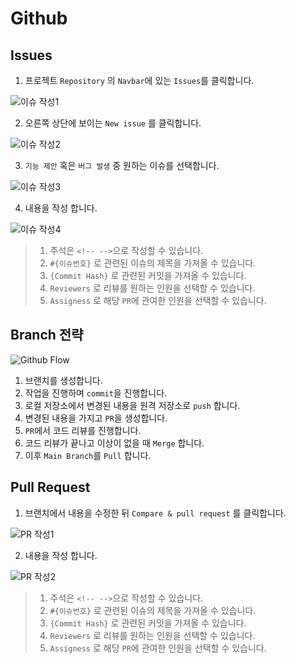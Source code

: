 # Github

## Issues 

1. 프로젝트 `Repository` 의 `Navbar`에 있는 `Issues`를 클릭합니다.

![이슈 작성1](https://github.com/SSAFY-TOTT/Backend/assets/74192619/07341c6a-8c51-4927-b41c-47723350fbd5)

2. 오른쪽 상단에 보이는 `New issue` 를 클릭합니다.

![이슈 작성2](https://github.com/SSAFY-TOTT/Backend/assets/74192619/a988d0b8-d52f-4ddf-8e55-2cd2338f8374)

3. `기능 제안` 혹은 `버그 발생` 중 원하는 이슈를 선택합니다.

![이슈 작성3](https://github.com/SSAFY-TOTT/Backend/assets/74192619/ec902b65-a41e-4dfc-8099-0ff9ff57cc52)

4. 내용을 작성 합니다.

![이슈 작성4](https://github.com/SSAFY-TOTT/Backend/assets/74192619/0eb9cc72-b1e2-47ea-bfce-f92aabb1e4fe)

> 1. 주석은 `<!-- -->`으로 작성할 수 있습니다.
> 2. `#{이슈번호}` 로 관련된 이슈의 제목을 가져올 수 있습니다.
> 3. `{Commit Hash}` 로 관련된 커밋을 가져올 수 있습니다.
> 4. `Reviewers` 로 리뷰를 원하는 인원을 선택할 수 있습니다.
> 5. `Assigness` 로 해당 `PR`에 관여한 인원을 선택할 수 있습니다.

## Branch 전략

![Github Flow](https://subicura.com/git/assets/img/github-flow.2fafce92.png)

1. 브랜치를 생성합니다.
2. 작업을 진행하며 `commit`을 진행합니다.
3. 로컬 저장소에서 변경된 내용을 원격 저장소로 `push` 합니다.
4. 변경된 내용을 가지고 `PR`을 생성합니다.
5. `PR`에서 코드 리뷰를 진행합니다.
6. 코드 리뷰가 끝나고 이상이 없을 때 `Merge` 합니다.
7. 이후 `Main Branch`를 `Pull` 합니다.

## Pull Request

1. 브랜치에서 내용을 수정한 뒤 `Compare & pull request` 를 클릭합니다.

![PR 작성1](https://github.com/SSAFY-TOTT/Backend/assets/74192619/439b4936-1bb4-4c50-a896-13d8925f89d6)

2. 내용을 작성 합니다.

![PR 작성2](https://github.com/SSAFY-TOTT/Backend/assets/74192619/4c52cf70-111e-413d-85c2-bdd93737bcec)

> 1. 주석은 `<!-- -->`으로 작성할 수 있습니다.
> 2. `#{이슈번호}` 로 관련된 이슈의 제목을 가져올 수 있습니다.
> 3. `{Commit Hash}` 로 관련된 커밋을 가져올 수 있습니다.
> 4. `Reviewers` 로 리뷰를 원하는 인원을 선택할 수 있습니다.
> 5. `Assigness` 로 해당 `PR`에 관여한 인원을 선택할 수 있습니다.

